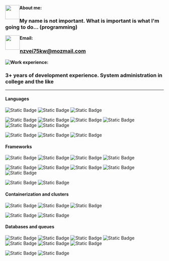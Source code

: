 <img style="float: left;" width="45" src="./icons/w98_user_card.ico"> **About me:**

### My name is not important. What is important is what I'm going to do... (programming)

<img style="float: left;" width="46" src="./icons/w98_envelope_closed.ico"> **Email:**

### nzvei75kw@mozmail.com

<img style="float: left;" src="./icons/w98_internet_options.ico"> **Work experience:**

### 3+ years of development experience. System administration in college and the like
___

#### Languages

![Static Badge](https://img.shields.io/badge/%E2%AD%90%20%E2%AD%90%20%E2%AD%90%20%E2%AD%90%20%E2%AD%90-grey?style=for-the-badge) ![Static Badge](https://img.shields.io/badge/python-blue?style=for-the-badge&logo=python&logoColor=yellow) ![Static Badge](https://img.shields.io/badge/php-black?style=for-the-badge&logo=php)

![Static Badge](https://img.shields.io/badge/%E2%AD%90%20%E2%AD%90%20%E2%AD%90%20%E2%AD%90-grey?style=for-the-badge)  ![Static Badge](https://img.shields.io/badge/javascript-blue?style=for-the-badge&logo=javascript) ![Static Badge](https://img.shields.io/badge/shell%20scripting-black?style=for-the-badge&logo=gnubash&logoColor=white) ![Static Badge](https://img.shields.io/badge/rust-brown?style=for-the-badge&logo=rust&logoColor=white) ![Static Badge](https://img.shields.io/badge/HTML5-orange?style=for-the-badge&logo=html5&logoColor=white) ![Static Badge](https://img.shields.io/badge/css3-blue?style=for-the-badge&logo=css3&logoColor=white)

![Static Badge](https://img.shields.io/badge/%E2%AD%90%20%E2%AD%90%20%E2%AD%90-grey?style=for-the-badge) ![Static Badge](https://img.shields.io/badge/c%20language-blue?style=for-the-badge&logo=c&logoColor=white) ![Static Badge](https://img.shields.io/badge/go%20lang-blue?style=for-the-badge&logo=go&logoColor=white)

#### Frameworks

![Static Badge](https://img.shields.io/badge/%E2%AD%90%20%E2%AD%90%20%E2%AD%90%20%E2%AD%90%20%E2%AD%90-grey?style=for-the-badge) ![Static Badge](https://img.shields.io/badge/laravel-red?style=for-the-badge&logo=laravel&logoColor=white) ![Static Badge](https://img.shields.io/badge/Vue.js-black?style=for-the-badge&logo=vue.js&logoColor=lime) ![Static Badge](https://img.shields.io/badge/jquery-%230769AD?style=for-the-badge&logo=jquery&logoColor=white)

![Static Badge](https://img.shields.io/badge/%E2%AD%90%20%E2%AD%90%20%E2%AD%90%20%E2%AD%90-grey?style=for-the-badge) ![Static Badge](https://img.shields.io/badge/Symfony-white?style=for-the-badge&logo=symfony&logoColor=black) ![Static Badge](https://img.shields.io/badge/Nuxt.js-black?style=for-the-badge&logo=nuxt.js&logoColor=lime) ![Static Badge](https://img.shields.io/badge/Bootstrap-white?style=for-the-badge&logo=bootstrap&logoColor=purple) ![Static Badge](https://img.shields.io/badge/Tailwind%20CSS-white?style=for-the-badge&logo=tailwindcss&logoColor=blue)

![Static Badge](https://img.shields.io/badge/%E2%AD%90%20%E2%AD%90%20%E2%AD%90-grey?style=for-the-badge) ![Static Badge](https://img.shields.io/badge/nodejs-%23339933?style=for-the-badge&logo=node.js&logoColor=white)

#### Containerization and clusters

![Static Badge](https://img.shields.io/badge/%E2%AD%90%20%E2%AD%90%20%E2%AD%90%20%E2%AD%90-grey?style=for-the-badge) ![Static Badge](https://img.shields.io/badge/k3s-white?style=for-the-badge&logo=k3s&logoColor=yellow) ![Static Badge](https://img.shields.io/badge/Docker-black?style=for-the-badge&logo=docker&logoColor=blue)

![Static Badge](https://img.shields.io/badge/%E2%AD%90%20%E2%AD%90%20%E2%AD%90-grey?style=for-the-badge) ![Static Badge](https://img.shields.io/badge/k8s-white?style=for-the-badge&logo=kubernetes&logoColor=blue)

#### Databases and queues

![Static Badge](https://img.shields.io/badge/%E2%AD%90%20%E2%AD%90%20%E2%AD%90%20%E2%AD%90-grey?style=for-the-badge)
![Static Badge](https://img.shields.io/badge/mysql-blue?style=for-the-badge&logo=mysql&logoColor=white)
![Static Badge](https://img.shields.io/badge/sqlite-%23003B57?style=for-the-badge&logo=sqlite&logoColor=white)
![Static Badge](https://img.shields.io/badge/postgresql-%234169E1?style=for-the-badge&logo=postgresql&logoColor=white)
![Static Badge](https://img.shields.io/badge/mariadb-%23003545?style=for-the-badge&logo=mariadb&logoColor=white)
![Static Badge](https://img.shields.io/badge/redis-%23DC382D?style=for-the-badge&logo=redis&logoColor=white)
![Static Badge](https://img.shields.io/badge/mongodb-%2347A248?style=for-the-badge&logo=mongodb&logoColor=white)

![Static Badge](https://img.shields.io/badge/%E2%AD%90%20%E2%AD%90%20%E2%AD%90-grey?style=for-the-badge) ![Static Badge](https://img.shields.io/badge/rabbitmq-%23FF6600?style=for-the-badge&logo=rabbitmq&logoColor=white)

